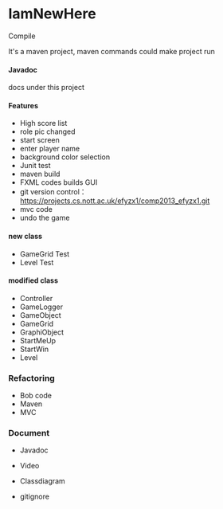 # IamNewHere
 Compile

It's a maven project, maven commands could make project run

#### Javadoc

docs under this project

####   Features 

* High score list
* role pic changed 
* start screen
* enter player name 
* background  color selection 
* Junit test 
* maven build
* FXML codes builds GUI 
* git version control：https://projects.cs.nott.ac.uk/efyzx1/comp2013_efyzx1.git
* mvc code
* undo the game

#### new class

* GameGrid Test
* Level Test

#### modified class

* Controller
* GameLogger
* GameObject
* GameGrid
* GraphiObject
* StartMeUp
* StartWin
* Level

### Refactoring

* Bob code 
* Maven
* MVC

### Document

* Javadoc

* Video

* Classdiagram

* gitignore
